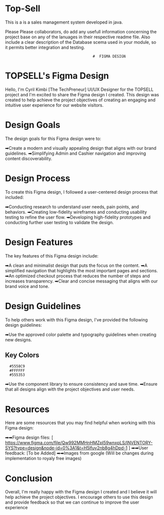 # Top-Sell

This is a is a sales management system developed in java. 

Please Please collaborators, do add any usefull information concerning the project base on any of the lanuages in their respective readme file.
Also include a clear description of the Database scema used in your module, so it permits better integration and testing.




                                            #  FIGMA DESIGN

# TOPSELL's Figma Design

Hello, I'm Cyril Kimbi [The TechPreneur] UI/UX Designer for the TOPSELL project and I'm excited to share the Figma design I created.
 This design was created to help achieve the project objectives of creating an engaging and intuitive user experience for our website visitors.

# Design Goals
The design goals for this Figma design were to:

➡Create a modern and visually appealing design that aligns with our brand guidelines.
➡Simplifying Admin and Cashier navigation and improving content discoverability.


# Design Process
To create this Figma design, I followed a user-centered design process that included:

➡Conducting research to understand user needs, pain points, and behaviors.
➡Creating low-fidelity wireframes and conducting usability testing to refine the user flow.
➡Developing high-fidelity prototypes and conducting further user testing to validate the design.


# Design Features
The key features of this Figma design include:

➡A clean and minimalist design that puts the focus on the content.
➡A simplified navigation that highlights the most important pages and sections.
➡An optimized checkout process that reduces the number of steps and increases transparency.
➡Clear and concise messaging that aligns with our brand voice and tone.


# Design Guidelines
To help others work with this Figma design, I've provided the following design guidelines:

➡Use the approved color palette and typography guidelines when creating new designs.
   ## Key Colors
      #5558C9 
      #FFFFFF
      #555353
➡Use the component library to ensure consistency and save time.
➡Ensure that all designs align with the project objectives and user needs.
# Resources
Here are some resources that you may find helpful when working with this Figma design:

➡➡Figma design files: [ https://www.figma.com/file/Qw992MMHnHMZpI59wnxpLS/INVENTORY-SYS?type=design&node-id=0%3A1&t=H5lfuy2nb8g4hDpd-1 ]
➡➡User feedback: [To be Added]
➡➡Images from google (Will be changes during implementation to royaly free images)


# Conclusion
Overall, I'm really happy with the Figma design I created and I believe it will help achieve the project objectives. I encourage others to use this design and provide feedback so that we can continue to improve the user experience
